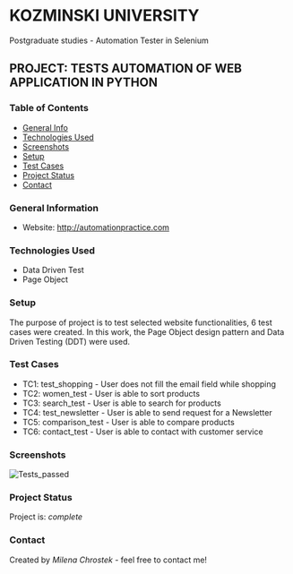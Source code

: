 # KOZMINSKI UNIVERSITY
Postgraduate studies - Automation Tester in Selenium
## PROJECT: TESTS AUTOMATION OF WEB APPLICATION IN PYTHON
### Table of Contents
* [General Info](#general-information)
* [Technologies Used](#technologies-used)
* [Screenshots](#screenshots)
* [Setup](#setup)
* [Test Cases](#test-cases)
* [Project Status](#project-status)
* [Contact](#contact)
<!-- * [License](#license) -->
### General Information
- Website: http://automationpractice.com
### Technologies Used
- Data Driven Test
- Page Object
### Setup
The purpose of project is to test selected website functionalities, 6 test cases were created.
In this work, the Page Object design pattern and Data Driven Testing (DDT) were used.
### Test Cases 
- TC1: test_shopping - User does not fill the email field while shopping
- TC2: women_test - User is able to sort products
- TC3: search_test - User is able to search for products
- TC4: test_newsletter - User is able to send request for a Newsletter
- TC5: comparison_test - User is able to compare products
- TC6: contact_test - User is able to contact with customer service
### Screenshots
![Tests_passed](https://user-images.githubusercontent.com/91781333/171989800-a12f46ed-0055-4f19-b6fa-076c160419ea.png)
### Project Status
Project is: _complete_
### Contact
Created by _Milena Chrostek_ - feel free to contact me!
